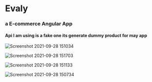 # Evaly
### a E-commerce Angular App
#### Api I am using is a fake one its generate dummy product for may app


![Screenshot 2021-09-28 151034](https://user-images.githubusercontent.com/65096534/135059010-67e234c8-dbdb-457f-b7a3-1381ad9077d0.png)

![Screenshot 2021-09-28 151703](https://user-images.githubusercontent.com/65096534/135059674-b62bf286-f373-4707-86af-b530b2e83a09.png)

![Screenshot 2021-09-28 151133](https://user-images.githubusercontent.com/65096534/135059047-f228f42f-1f84-4c9d-a139-6c3882c9356b.png)

![Screenshot 2021-09-28 150734](https://user-images.githubusercontent.com/65096534/135059000-47d39f3a-0629-411e-af37-9d7abdf21428.png)
